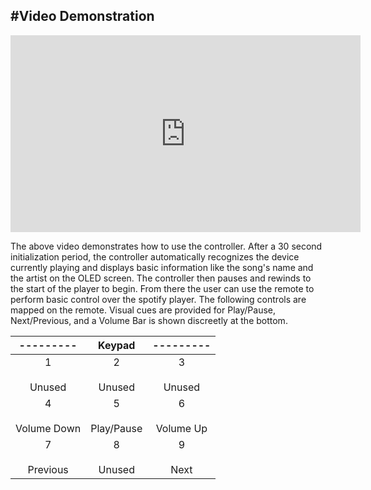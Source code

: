 #Video Demonstration 
---
<p align="center">
<iframe width="560" height="315" src="https://www.youtube.com/embed/zOSbMXSK9S0?start=25" title="YouTube video player" frameborder="0" allow="accelerometer; autoplay; clipboard-write; encrypted-media; gyroscope; picture-in-picture" allowfullscreen></iframe>
</p>

The above video demonstrates how to use the controller. After a 30 second initialization period, the controller automatically recognizes the device currently playing and displays basic information like the song's name and the artist on the OLED screen. 
The controller then pauses and rewinds to the start of the player to begin. From there the user can use the remote to perform basic control over the spotify player. The following controls are mapped on the remote. 
Visual cues are provided for Play/Pause, Next/Previous, and a Volume Bar is shown discreetly at the bottom. 

|---------|Keypad|---------|
|:---:|:---:|:---:|
|1<br><br>Unused|2<br><br>Unused|3<br><br>Unused|
|4<br><br>Volume Down|5<br><br>Play/Pause|6<br><br>Volume Up|
|7<br><br>Previous|8<br><br>Unused|9<br><br>Next|